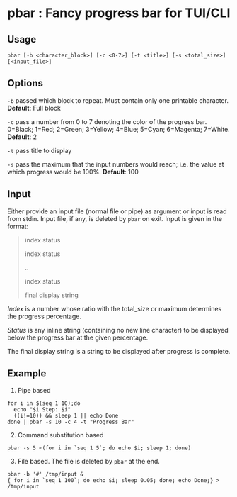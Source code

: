 # pbar : Fancy progress bar for TUI/CLI

## Usage

```shell
pbar [-b <character_block>] [-c <0-7>] [-t <title>] [-s <total_size>] [<input_file>]
```

## Options

`-b` passed which block to repeat. Must contain only one printable character. **Default**: Full block

`-c` pass a number from 0 to 7 denoting the color of the progress bar. 0=Black; 1=Red; 2=Green; 3=Yellow; 4=Blue; 5=Cyan; 6=Magenta; 7=White. **Default**: 2

`-t` pass title to display

`-s` pass the maximum that the input numbers would reach; i.e. the value at which progress would be 100%. **Default**: 100

## Input

Either provide an input file (normal file or pipe) as argument or input is read from stdin. Input file, if any, is deleted by `pbar` on exit. Input is given in the format:

> index status
>
> index status
>
> ..
>
> index status
>
> final display string

*Index* is a number whose ratio with the total_size or maximum determines the progress percentage.

*Status* is any inline string (containing no new line character) to be displayed below the progress bar at the given percentage.

The final display string is a string to be displayed after progress is complete.

## Example

1. Pipe based

```shell
for i in $(seq 1 10);do
  echo "$i Step: $i"
  ((i!=10)) && sleep 1 || echo Done
done | pbar -s 10 -c 4 -t "Progress Bar"
```

2. Command substitution based

```shell
pbar -s 5 <(for i in `seq 1 5`; do echo $i; sleep 1; done)
```

3. File based. The file is deleted by `pbar` at the end.

```shell
pbar -b '#' /tmp/input &
{ for i in `seq 1 100`; do echo $i; sleep 0.05; done; echo Done;} > /tmp/input
```

